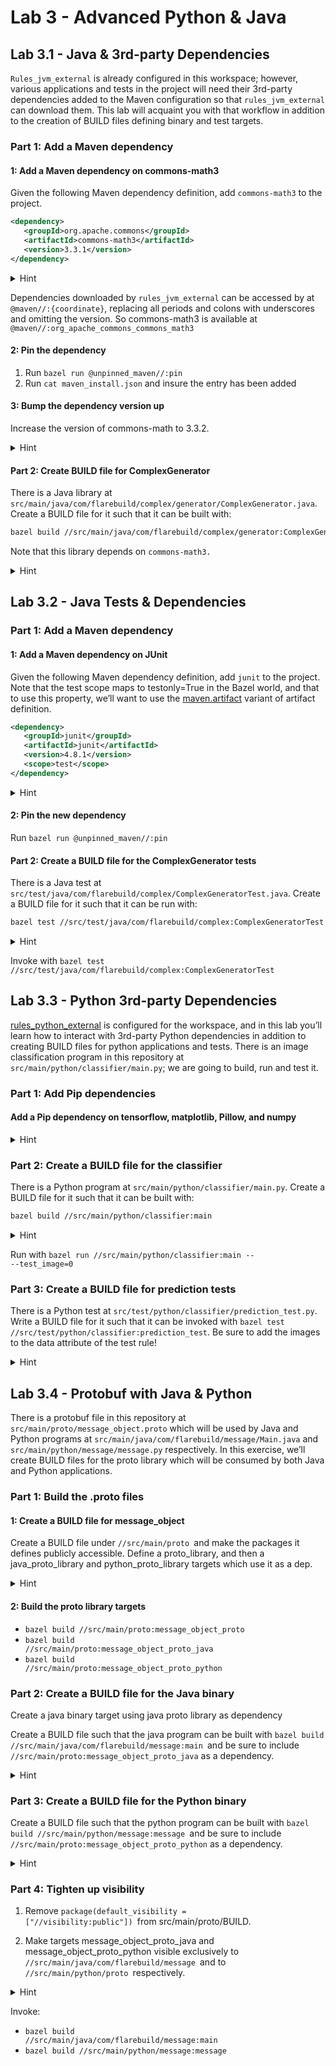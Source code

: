# Lab 3 - Advanced Python & Java


## Lab 3.1 -  Java & 3rd-party Dependencies

<code>Rules_jvm_external</code> is already configured in this workspace; however, various applications and tests in the project will need their 3rd-party dependencies added to the Maven configuration so that <code>rules_jvm_external</code> can download them. This lab will acquaint you with that workflow in addition to the creation of BUILD files defining binary and test targets.


### Part 1: Add a Maven dependency


#### 1: Add a Maven dependency on commons-math3

Given the following Maven dependency definition, add <code>commons-math3</code> to the project.


```xml
<dependency>
   <groupId>org.apache.commons</groupId>
   <artifactId>commons-math3</artifactId>
   <version>3.3.1</version>
</dependency>
```

<details>
  <summary>Hint</summary> Add  <code>"org.apache.commons:commons-math3:3.1" </code>to the artifacts list of <code>maven_install</code> in the <code>WORKSPACE</code>: 


```bazel
maven_install(
   name = "maven",
   artifacts = [
       "org.apache.commons:commons-math3:3.1",
   ],
   maven_install_json = "//:maven_install.json",
   repositories = [
       "https://jcenter.bintray.com/",
       "https://maven.google.com",
       "https://repo1.maven.org/maven2",
   ],
)
```
</details>

Dependencies downloaded by <code>rules_jvm_external</code> can be accessed by at <code>@maven//:{coordinate}</code>, replacing all periods and colons with underscores and omitting the version. So commons-math3 is available at <code>@maven//:org_apache_commons_commons_math3</code>


#### 2: Pin the dependency



1. Run <code>bazel run @unpinned_maven//:pin</code>
2. Run <code>cat maven_install.json</code> and insure the entry has been added


#### 3: Bump the dependency version up

Increase the version of commons-math to 3.3.2.

<details>
  <summary>Hint</summary> Change  <code>"org.apache.commons:commons-math3:3.1" </code>to <code>"org.apache.commons:commons-math3:3.2" in </code>the artifacts list of <code>maven_install</code> in the <code>WORKSPACE</code>: 


```bazel
maven_install(
   name = "maven",
   artifacts = [
       "org.apache.commons:commons-math3:3.2",
   ],
   maven_install_json = "//:maven_install.json",
   repositories = [
       "https://jcenter.bintray.com/",
       "https://maven.google.com",
       "https://repo1.maven.org/maven2",
   ],
)
```
</details>


#### Part 2: Create BUILD file for ComplexGenerator

There is a Java library at <code>src/main/java/com/flarebuild/complex/generator/ComplexGenerator.java</code>. Create a BUILD file for it such that it can be built with:


```bash
bazel build //src/main/java/com/flarebuild/complex/generator:ComplexGenerator
```

Note that this library depends on <code>commons-math3. </code>

<details>
  <summary>Hint</summary> create file <code>src/main/java/com/flarebuild/complex/generator/BUILD</code> with contents:


```bazel
load("@rules_java//java:defs.bzl", "java_library")

package(default_visibility = ["//visibility:public"])

java_library(
    name = "ComplexGenerator",
    srcs = ["ComplexGenerator.java"],
    deps = [
        "@maven//:org_apache_commons_commons_math3",
    ],
)
```
</details>


## Lab 3.2 - Java Tests & Dependencies


### Part 1: Add a Maven dependency


#### 1: Add a Maven dependency on JUnit

Given the following Maven dependency definition, add <code>junit</code> to the project. Note that the test scope maps to testonly=True in the Bazel world, and that to use this property, we’ll want to use the [maven.artifact](https://github.com/bazelbuild/rules_jvm_external/blob/master/docs/api.md#mavenartifact) variant of artifact definition.


```xml
<dependency>
   <groupId>junit</groupId>
   <artifactId>junit</artifactId>
   <version>4.8.1</version>
   <scope>test</scope>
</dependency>
```


<details>
  <summary>Hint</summary> Update <code>maven_install</code> in the <code>WORKSPACE</code> to the following:


```bazel
maven_install(
   name = "maven",
   artifacts = [
       maven.artifact(
           "junit",
           "junit",
           "4.8.1",
           testonly = True,
       ),
       "org.apache.commons:commons-math3:3.2",
   ],
   maven_install_json = "//:maven_install.json",
   repositories = [
       "https://jcenter.bintray.com/",
       "https://maven.google.com",
       "https://repo1.maven.org/maven2",
   ],
)
```
</details>


#### 2: Pin the new dependency

Run <code>bazel run @unpinned_maven//:pin</code>


#### Part 2: Create a BUILD file for the ComplexGenerator tests 

There is a Java test at <code>src/test/java/com/flarebuild/complex/ComplexGeneratorTest.java</code>. Create a BUILD file for it such that it can be run with: 


```bash
bazel test //src/test/java/com/flarebuild/complex:ComplexGeneratorTest
```


<details>
  <summary>Hint</summary> Create file <code>src/test/java/com/flarebuild/complex/BUILD </code>with contents:


```bazel
load("@rules_java//java:defs.bzl", "java_library", "java_test")

java_test(
   name = "ComplexGeneratorTest",
   size = "small",
   srcs = ["ComplexGeneratorTest.java"],
   test_class = "com.flarebuild.complex.ComplexGeneratorTest",
   deps = [
       "//src/main/java/com/flarebuild/complex/generator:ComplexGenerator",
       "@maven//:junit_junit",
   ],
)
```
</details>

Invoke with  <code>bazel test //src/test/java/com/flarebuild/complex:ComplexGeneratorTest</code>



## Lab 3.3 - Python 3rd-party Dependencies

[rules_python_external](https://github.com/dillon-giacoppo/rules_python_external/blob/master/example/BUILD#L31) is configured for the workspace, and in this lab you’ll learn how to interact with 3rd-party Python dependencies in addition to creating BUILD files for python applications and tests. There is an image classification program in this repository at <code>src/main/python/classifier/main.py</code>; we are going to build, run and test it.


### Part 1: Add Pip dependencies


#### Add a Pip dependency on tensorflow, matplotlib, Pillow, and numpy

<details>
  <summary>Hint</summary> in requirements.txt add the following: 


```pip
    numpy==1.19.1
    tensorflow==2.3.0
    matplotlib==3.1.2
    Pillow==7.2.0
```

</details>

### Part 2: Create a BUILD file for the classifier

There is a Python program at <code>src/main/python/classifier/main.py</code>. Create a BUILD file for it such that it can be built with: 


```bash
bazel build //src/main/python/classifier:main
```


<details>
  <summary>Hint</summary> Create file <code>src/main/python/classifier/BUILD </code>with contents:


```bazel
load("@pip//:requirements.bzl", "requirement")
py_binary(
    name = "main",
    srcs = ["main.py"],
    data = glob(["model/"]),
    deps = [
        requirement("tensorflow"),
        requirement("matplotlib"),
    ],
)
```
</details>

Run with  <code>bazel run //src/main/python/classifier:main -- --test_image=0</code>


### Part 3: Create a BUILD file for prediction tests

There is a Python test at <code>src/test/python/classifier/prediction_test.py</code>. Write a BUILD file for it such that it can be invoked with <code>bazel test //src/test/python/classifier:prediction_test</code>. Be sure to add the images to the data attribute of the test rule!

<details>
  <summary>Hint</summary> Create file <code>src/test/python/classifier/BUILD </code>with contents:


```bazel
load("@pip//:requirements.bzl", "requirement")

py_test(
    name = "prediction_test",
    size = "small",
    srcs = ["prediction_test.py"],
    data = [":images"],
    deps = [
        requirement("Pillow"),
        requirement("numpy"),
        "//src/main/python/classifier:main",
    ],
)

filegroup(
    name = "images",
    srcs = [
        "images/pullover.png",
        "images/trousers.png",
    ],
)
```
</details>


## Lab 3.4 - Protobuf with Java & Python

There is a protobuf file in this repository at <code>src/main/proto/message_object.proto</code> which will be used by Java and Python programs at <code>src/main/java/com/flarebuild/message/Main.java</code> and <code>src/main/python/message/message.py</code> respectively. In this exercise, we’ll create BUILD files for the proto library which will be consumed by both Java and Python applications.


### Part 1: Build the .proto files


#### 1: Create a BUILD file for message_object 

Create a BUILD file under <code>//src/main/proto </code>and make the packages it defines publicly accessible. Define a proto_library, and then a java_proto_library and python_proto_library targets which use it as a dep.

<details>
  <summary>Hint</summary> create file src/main/proto/BUILD: 


```bazel
load("@rules_java//java:defs.bzl", "java_proto_library")
load("@rules_proto//proto:defs.bzl", "proto_library")
load("@rules_proto_grpc//python:defs.bzl", "python_proto_library")

package(default_visibility = ["//visibility:public"])

proto_library(
   name = "message_object_proto",
   srcs = [":message_object.proto"],
)

java_proto_library(
   name = "message_object_proto_java",
   deps = [":message_object_proto"],
)

python_proto_library(
   name = "message_object_proto_python",
   deps = [":message_object_proto"],
)
```

</details>

#### 2: Build the proto library targets

* <code>bazel build //src/main/proto:message_object_proto</code>
* <code>bazel build //src/main/proto:message_object_proto_java</code>
* <code>bazel build //src/main/proto:message_object_proto_python</code>


### Part 2: Create a BUILD file for the Java binary 

Create a java binary target using java proto library as dependency

Create a BUILD file such that the java program can be built with <code>bazel build //src/main/java/com/flarebuild/message:main </code>and be sure to include <code>//src/main/proto:message_object_proto_java</code> as a dependency.

<details>
  <summary>Hint</summary> Create file <code>src/main/java/com/flarebuild/message/BUILD </code>with contents: 


```bazel
load("@rules_java//java:defs.bzl", "java_binary")

java_binary(
    name = "main",
    srcs = ["Main.java"],
    main_class = "com.flarebuild.message.Main",
    deps = [
        "//src/main/proto:message_object_proto_java",
    ],
)
```
</details>


### Part 3: Create a BUILD file for the Python binary 

Create a BUILD file such that the python program can be built with <code>bazel build //src/main/python/message:message </code>and be sure to include <code>//src/main/proto:message_object_proto_python</code> as a dependency.

<details>
  <summary>Hint</summary> the file <code>//src/main/python/message/BUILD </code>should contain:


```bazel
load("@rules_python//python:defs.bzl", "py_binary")

py_binary(
    name = "message",
    srcs = ["message.py"],
    deps = [
        "//src/main/proto:message_object_proto_python",
    ],
)
```
</details>

### Part 4: Tighten up visibility


1. Remove <code>package(default_visibility = ["//visibility:public"]) </code>from src/main/proto/BUILD.

2. Make targets message_object_proto_java and message_object_proto_python  visible exclusively  to  <code>//src/main/java/com/flarebuild/message </code>and to<code> //src/main/python/proto </code>respectively.

<details>
  <summary>Hint</summary> Targets now should look like this:


```bazel
java_proto_library(
    name = "message_object_proto_java",
    visibility = ["//src/main/java/com/flarebuild/message:__pkg__"],
    deps = [":message_object_proto"],
)

python_proto_library(
    name = "message_object_proto_python",
    visibility = ["//src/main/python/message:__pkg__"],
    deps = [":message_object_proto"],
)
```
</details>

Invoke:

*   <code>bazel build //src/main/java/com/flarebuild/message:main</code>
*   <code>bazel build //src/main/python/message:message</code>

